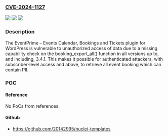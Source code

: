 ### [CVE-2024-1127](https://cve.mitre.org/cgi-bin/cvename.cgi?name=CVE-2024-1127)
![](https://img.shields.io/static/v1?label=Product&message=EventPrime%20%E2%80%93%20Events%20Calendar%2C%20Bookings%20and%20Tickets&color=blue)
![](https://img.shields.io/static/v1?label=Version&message=*%3C%3D%203.4.1%20&color=brighgreen)
![](https://img.shields.io/static/v1?label=Vulnerability&message=CWE-862%20Missing%20Authorization&color=brighgreen)

### Description

The EventPrime – Events Calendar, Bookings and Tickets plugin for WordPress is vulnerable to unauthorized access of data due to a missing capability check on the booking_export_all() function in all versions up to, and including, 3.4.1. This makes it possible for authenticated attackers, with subscriber-level access and above, to retrieve all event booking which can contain PII.

### POC

#### Reference
No PoCs from references.

#### Github
- https://github.com/20142995/nuclei-templates

